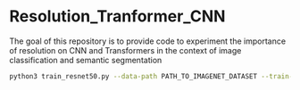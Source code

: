 # Resolution_Tranformer_CNN
The goal of this repository is to provide code to experiment the importance of resolution on CNN and Transformers in the context of image classification and semantic segmentation

```bash
python3 train_resnet50.py --data-path PATH_TO_IMAGENET_DATASET --train-crop-size 176  --val-resize-size 232
```
